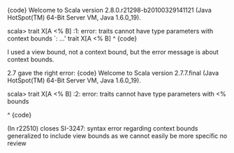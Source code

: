{code}
Welcome to Scala version 2.8.0.r21298-b20100329141121 (Java HotSpot(TM) 64-Bit Server VM, Java 1.6.0_19).

scala> trait X[A <% B]
<console>:1: error: traits cannot have type parameters with context bounds `: ...'
       trait X[A <% B]
                      ^
{code}

I used a view bound, not a context bound, but the error message is about context bounds.

2.7 gave the right error:
{code}
Welcome to Scala version 2.7.7.final (Java HotSpot(TM) 64-Bit Server VM, Java 1.6.0_19).

scala> trait X[A <% B]
<console>:2: error: traits cannot have type parameters with <% bounds

^
{code}

(In r22510) closes SI-3247: syntax error regarding context bounds generalized to include view bounds as we cannot easily be more specific
no review
